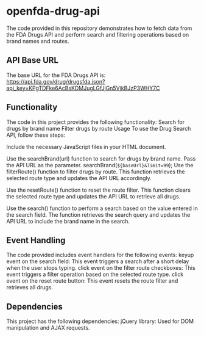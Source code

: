 # openfda-drug-api

The code provided in this repository demonstrates how to fetch data from the FDA Drugs API and perform search and filtering operations based on brand names and routes.

## API Base URL
The base URL for the FDA Drugs API is:
https://api.fda.gov/drug/drugsfda.json?api_key=KPgTDFke6AcBsKDMJugLGfJjGn5VjkBJzP3WHY7C

## Functionality
The code in this project provides the following functionality:
Search for drugs by brand name
Filter drugs by route
Usage
To use the Drug Search API, follow these steps:

Include the necessary JavaScript files in your HTML document.
<!-- Include the jQuery library -->
<script src="https://code.jquery.com/jquery-3.6.0.min.js"></script>

<!-- Include the main JavaScript file -->
<script src="app.js"></script>
Use the searchBrand(url) function to search for drugs by brand name. Pass the API URL as the parameter.
searchBrand(`${baseUrl}&limit=99`);
Use the filterRoute() function to filter drugs by route. This function retrieves the selected route type and updates the API URL accordingly.

Use the resetRoute() function to reset the route filter. This function clears the selected route type and updates the API URL to retrieve all drugs.

Use the search() function to perform a search based on the value entered in the search field. The function retrieves the search query and updates the API URL to include the brand name in the search.

## Event Handling
The code provided includes event handlers for the following events:
keyup event on the search field: This event triggers a search after a short delay when the user stops typing.
click event on the filter route checkboxes: This event triggers a filter operation based on the selected route type.
click event on the reset route button: This event resets the route filter and retrieves all drugs.

## Dependencies
This project has the following dependencies:
jQuery library: Used for DOM manipulation and AJAX requests.
